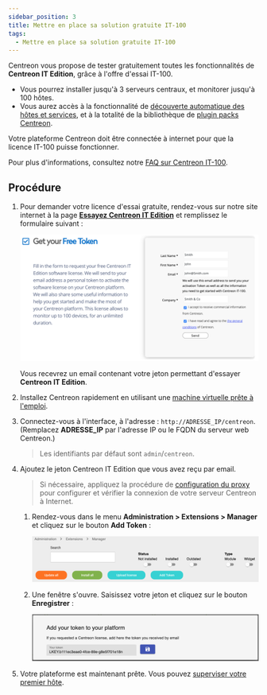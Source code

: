 ```yaml
---
sidebar_position: 3
title: Mettre en place sa solution gratuite IT-100
tags:
  - Mettre en place sa solution gratuite IT-100
---
```


Centreon vous propose de tester gratuitement toutes les fonctionnalités de **Centreon IT Edition**, grâce à l'offre d'essai IT-100.

- Vous pourrez installer jusqu'à 3 serveurs centraux, et monitorer jusqu'à 100 hôtes. 
- Vous aurez accès à la fonctionnalité de [découverte automatique des hôtes et services](../monitoring/discovery/introduction.html), et à la totalité de la bibliothèque de [plugin packs Centreon](../integrations/plugin-packs/introduction.html).

Votre plateforme Centreon doit être connectée à internet pour que la licence IT-100 puisse fonctionner.

Pour plus d'informations, consultez notre [FAQ sur Centreon IT-100](https://www.centreon.com/faq/faq-centreon-it-100/).

## Procédure

1. Pour demander votre licence d'essai gratuite, rendez-vous sur notre site internet à la page **[Essayez Centreon IT Edition](https://www.centreon.com/essai-gratuit/)**
et remplissez le formulaire suivant :

    ![image](../assets/getting-started/it_100_free_token_form.png)

    Vous recevrez un email contenant votre jeton permettant d'essayer **Centreon IT Edition**.

2. Installez Centreon rapidement en utilisant une [machine virtuelle prête à l'emploi](../installation/installation-of-a-central-server/using-virtual-machines.html).

3. Connectez-vous à l'interface, à l'adresse : `http://ADRESSE_IP/centreon`. (Remplacez **ADRESSE_IP** par l'adresse IP ou le FQDN du serveur web Centreon.)
      
    > Les identifiants par défaut sont `admin`/`centreon`.

4. Ajoutez le jeton Centreon IT Edition que vous avez reçu par email.
    > Si nécessaire, appliquez la procédure de [configuration du proxy](../administration/parameters/centreon-ui.html#configuration-du-proxy) pour configurer et vérifier la connexion de votre serveur Centreon à Internet.

      1. Rendez-vous dans le menu **Administration > Extensions > Manager** et cliquez sur le bouton **Add Token** :

          ![image](../assets/getting-started/it_100_free_token_add_1.png)

      2. Une fenêtre s'ouvre. Saisissez votre jeton et cliquez sur le bouton **Enregistrer** :

          ![image](../assets/getting-started/it_100_free_token_add_2.png)

5. Votre plateforme est maintenant prête. Vous pouvez [superviser votre premier hôte](first-supervision.html).
